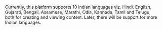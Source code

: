 Currently, this platform supports 10 Indian languages viz. Hindi, English, Gujarati, Bengali, Assamese, Marathi, Odia, Kannada, Tamil and Telugu, both for creating and viewing content. Later, there will be support for more Indian languages.